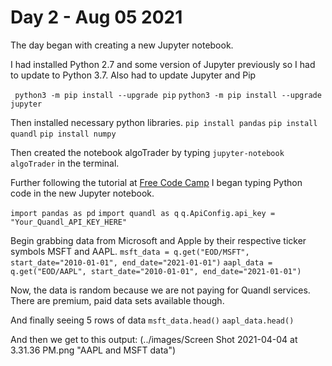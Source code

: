# Day 2 - Aug 05 2021 

The day began with creating a new Jupyter notebook. 

I had installed Python 2.7 and some version of Jupyter previously so I had to update to Python 3.7. Also had to update Jupyter and Pip 

` python3 -m pip install --upgrade pip`
`python3 -m pip install --upgrade jupyter`

Then installed necessary python libraries.
`pip install pandas`
`pip install quandl`
`pip install numpy`


Then created the notebook algoTrader by typing `jupyter-notebook algoTrader` in the terminal.

Further following the tutorial at [Free Code Camp](https://www.freecodecamp.org/news/algorithmic-trading-in-python/) I began typing Python code in
the new Jupyter notebook.

`import pandas as pd`
`import quandl as q`
`q.ApiConfig.api_key = "Your_Quandl_API_KEY_HERE" `


Begin grabbing data from Microsoft and Apple by their respective ticker symbols MSFT and AAPL.
`msft_data = q.get("EOD/MSFT", start_date="2010-01-01", end_date="2021-01-01")`
`aapl_data = q.get("EOD/AAPL", start_date="2010-01-01", end_date="2021-01-01")`

Now, the data is random because we are not paying for Quandl services. There are premium, paid data sets available though. 

And finally seeing 5 rows of data
`msft_data.head()`
`aapl_data.head()`

And then we get to this output: 
(../images/Screen Shot 2021-04-04 at 3.31.36 PM.png "AAPL and MSFT data")
